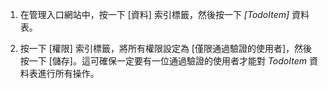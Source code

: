 

1. 在管理入口網站中，按一下 [資料] 索引標籤，然後按一下 _[TodoItem]_ 資料表。

2. 按一下 [權限] 索引標籤，將所有權限設定為 [僅限通過驗證的使用者]，然後按一下 [儲存]。這可確保一定要有一位通過驗證的使用者才能對 _TodoItem_ 資料表進行所有操作。

<!--HONumber=54-->